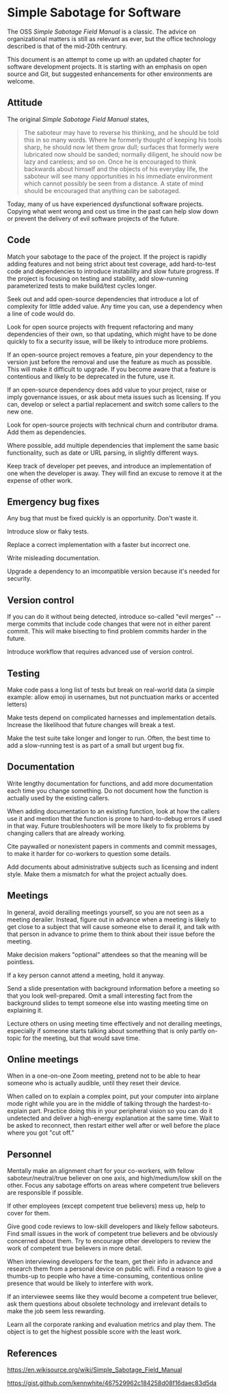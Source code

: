 # Simple Sabotage for Software

The OSS <cite>Simple Sabotage Field Manual</cite> is a classic. The advice on organizational matters is still as relevant as ever, but the office technology described is that of the mid-20th centrury.

This document is an attempt to come up with an updated chapter for software development projects. It is starting with an emphasis on open source and Git, but suggested enhancements for other environments are welcome.


## Attitude

The original <cite>Simple Sabotage Field Manual</cite> states,

<blockquote>The saboteur may have to reverse his thinking, and he should be told this in so many words. Where he formerly thought of keeping his tools sharp, he should now let them grow dull; surfaces that formerly were lubricated now should be sanded; normally diligent, he should now be lazy and careless; and so on. Once he is encouraged to think backwards about himself and the objects of his everyday life, the saboteur will see many opportunities in his immediate environment which cannot possibly be seen from a distance. A state of mind should be encouraged that anything can be sabotaged.</blockquote>

Today, many of us have experienced dysfunctional software projects. Copying what went wrong and cost us time in the past can help slow down or prevent the delivery of evil software projects of the future.


## Code

Match your sabotage to the pace of the project.  If the project is
rapidly adding features and not being strict about test coverage,
add hard-to-test code and dependencies to introduce instability and
slow future progress.  If the project is focusing on testing and
stability, add slow-running parameterized tests to make build/test
cycles longer.

Seek out and add open-source dependencies that introduce a lot of complexity for little added value.  Any time you can, use a dependency when a line of code would do.

Look for open source projects with frequent refactoring and many dependencies of their own, so
that updating, which might have to be done quickly to fix a security issue, will be likely to introduce
more problems.

If an open-source project removes a feature, pin your dependency
to the version
just before the removal and use the feature as much as possible. This
will make it difficult to upgrade.  If you become aware that a feature
is contentious and likely to be deprecated in the future, use it.

If an open-source dependency does add value to your project, raise or
imply governance issues, or ask about meta issues such as licensing. If you can, develop or select a partial replacement and switch some callers to the new one.

Look for open-source projects with technical churn and contributor drama. Add them as dependencies.

Where possible, add multiple dependencies that implement the same
basic functionality, such as date or URL parsing, in slightly different ways.

Keep track of developer pet peeves, and introduce an implementation of one when the
developer is away. They will find an excuse to remove it at the
expense of other work.


## Emergency bug fixes

Any bug that must be fixed quickly is an opportunity. Don't waste it.

Introduce slow or flaky tests.

Replace a correct implementation with a faster but incorrect one.

Write misleading documentation.

Upgrade a dependency to an imcompatible version because it's needed for security.


## Version control

If you can do it without being detected, introduce so-called "evil merges" -- merge commits that include code changes that were not in either parent commit. This will make bisecting to find problem commits harder in the future.

Introduce workflow that requires advanced use of version control.


## Testing

Make code pass a long list of tests but break on real-world data (a simple example: allow emoji in usernames, but not punctuation marks or accented
letters)

Make tests depend on complicated harnesses and implementation details.
Increase the likelihood that future changes will break a test.

Make the test suite take longer and longer to run.  Often, the best time to add a
slow-running test is as part of a small but urgent bug fix.


## Documentation

Write lengthy documentation for functions, and add more documentation
each time you change something. Do not document how the function is
actually used by the existing callers.

When adding documentation to an
existing function, look at how the callers use it and mention that
the function is prone to hard-to-debug errors if used in that way.
Future troubleshooters
will be more likely to fix problems by changing callers that are
already working.

Cite paywalled or nonexistent papers in comments and commit messages, to make it
harder for co-workers to question some details.

Add documents about administrative subjects such as licensing and indent style. Make them a mismatch for what the project actually does.


## Meetings

In general, avoid derailing meetings yourself, so you are not seen
as a meeting derailer. Instead, figure out in advance when a meeting
is likely to 
get close to a subject that will cause someone else to derail it,
and talk with that person in advance to prime them to think about their issue before the meeting.

Make decision makers "optional" attendees so that the meaning will be pointless. 

If a key person cannot attend a meeting, hold it anyway.

Send a slide presentation with background information before a
meeting so that you look well-prepared.  Omit a small interesting fact
from the background slides to tempt someone else into wasting meeting
time on explaining it.

Lecture others on using meeting time effectively and not derailing
meetings, especially if someone starts talking about something that is
only partly on-topic for the meeting, but that would save time.


## Online meetings

When in a one-on-one Zoom meeting, pretend not to be able to hear someone who is actually audible, until they reset their device.

When called on to explain a complex point, put your computer into
airplane mode right while you are in the middle of talking through the
hardest-to-explain part.  Practice doing this in your peripheral
vision so you can do it undetected and deliver a high-energy explanation at
the same time.  Wait to be asked to reconnect, then restart either
well after or well before the place where you got "cut off."


## Personnel

Mentally make an alignment chart for your co-workers, with fellow
saboteur/neutral/true believer on one axis, and high/medium/low skill
on the other. Focus any sabotage efforts on areas where competent true
believers are responsible if possible.

If other employees (except competent true believers) mess up, help to cover for them.

Give good code reviews to low-skill developers and likely fellow saboteurs. Find small issues in the work of competent true believers and be obviously concerned about them. Try to encourage other developers to review the work of competent true believers in more detail.

When interviewing developers for the team, get their info in
advance and research them from a personal device on public wifi.
Find a reason to give a thumbs-up to people who have a
time-consuming, contentious online presence that would be likely to
interfere with work.

If an interviewee seems like they would become a competent true
believer, ask them questions about
obsolete technology and irrelevant details to make the job seem
less rewarding.

Learn all the corporate ranking and evaluation metrics and play them.
The object is to get the highest possible score with the least work.


## References

https://en.wikisource.org/wiki/Simple_Sabotage_Field_Manual

https://gist.github.com/kennwhite/467529962c184258d08f16daec83d5da
